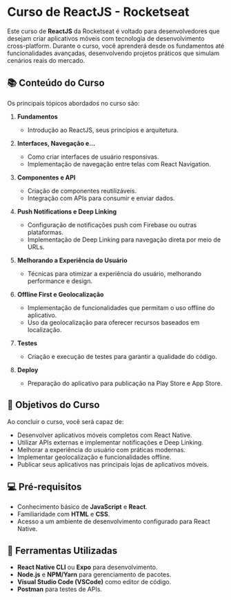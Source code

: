 # Curso de ReactJS - Rocketseat

Este curso de **ReactJS** da Rocketseat é voltado para desenvolvedores que desejam criar aplicativos móveis com tecnologia de desenvolvimento cross-platform. Durante o curso, você aprenderá desde os fundamentos até funcionalidades avançadas, desenvolvendo projetos práticos que simulam cenários reais do mercado.

## 📚 Conteúdo do Curso

Os principais tópicos abordados no curso são:

1. **Fundamentos**
   - Introdução ao ReactJS, seus princípios e arquitetura.
   
2. **Interfaces, Navegação e...**
   - Como criar interfaces de usuário responsivas.
   - Implementação de navegação entre telas com React Navigation.

3. **Componentes e API**
   - Criação de componentes reutilizáveis.
   - Integração com APIs para consumir e enviar dados.

4. **Push Notifications e Deep Linking**
   - Configuração de notificações push com Firebase ou outras plataformas.
   - Implementação de Deep Linking para navegação direta por meio de URLs.

5. **Melhorando a Experiência do Usuário**
   - Técnicas para otimizar a experiência do usuário, melhorando performance e design.

6. **Offline First e Geolocalização**
   - Implementação de funcionalidades que permitam o uso offline do aplicativo.
   - Uso da geolocalização para oferecer recursos baseados em localização.

7. **Testes**
   - Criação e execução de testes para garantir a qualidade do código.

8. **Deploy**
   - Preparação do aplicativo para publicação na Play Store e App Store.

## 🎯 Objetivos do Curso

Ao concluir o curso, você será capaz de:

- Desenvolver aplicativos móveis completos com React Native.
- Utilizar APIs externas e implementar notificações e Deep Linking.
- Melhorar a experiência do usuário com práticas modernas.
- Implementar geolocalização e funcionalidades offline.
- Publicar seus aplicativos nas principais lojas de aplicativos móveis.

## 💻 Pré-requisitos

- Conhecimento básico de **JavaScript** e **React**.
- Familiaridade com **HTML** e **CSS**.
- Acesso a um ambiente de desenvolvimento configurado para React Native.

## 🚀 Ferramentas Utilizadas

- **React Native CLI** ou **Expo** para desenvolvimento.
- **Node.js** e **NPM/Yarn** para gerenciamento de pacotes.
- **Visual Studio Code (VSCode)** como editor de código.
- **Postman** para testes de APIs.


